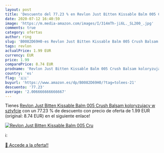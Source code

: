 ```yaml
---
layout: post
title: 'Descuento del 77.23 % en Revlon Just Bitten Kissable Balm 005 Cru'
date: 2020-07-12 16:40:59
image: 'https://m.media-amazon.com/images/I/314mTh-ji6L._SL200_.jpg'
comments: true
category: ofertas
author: ring
slug: 'B0082D69H0-es Revlon Just Bitten Kissable Balm 005 Crush Balsam...'
tags: revlon
actualPrice: 1.99 EUR
currency: EUR
price: 1.99
comparePrice: 8.74 EUR
prodname: 'Revlon Just Bitten Kissable Balm 005 Crush Balsam koloryzujący w sztyfcie'
country: 'es'
flag: '🇪🇸'
buyurl: 'https://www.amazon.es/dp/B0082D69H0/?tag=tolees-21'
descuento: '77.23'
average: '2.006666666666667'
---
```


Tienes [Revlon Just Bitten Kissable Balm 005 Crush Balsam koloryzujący w sztyfcie](https://www.amazon.es/dp/B0082D69H0/?tag=tolees-21) con un 77.23 % de descuento con precio de oferta de 1.99 EUR (original: 8.74 EUR) en el siguiente enlace!

[![Revlon Just Bitten Kissable Balm 005 Cru](https://m.media-amazon.com/images/I/314mTh-ji6L._SL200_.jpg)](https://www.amazon.es/dp/B0082D69H0/?tag=tolees-21)

ℹ️:


[🛒 Accede a la oferta!!](https://www.amazon.es/dp/B0082D69H0/?tag=tolees-21)
